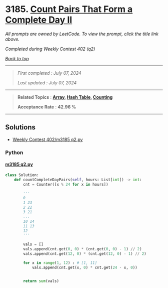 # 3185. [Count Pairs That Form a Complete Day II](<https://leetcode.com/problems/count-pairs-that-form-a-complete-day-ii>)

*All prompts are owned by LeetCode. To view the prompt, click the title link above.*

*Completed during Weekly Contest 402 (q2)*

*[Back to top](<../README.md>)*

------

> *First completed : July 07, 2024*
>
> *Last updated : July 07, 2024*

------

> **Related Topics** : **[Array](<by_topic/Array.md>), [Hash Table](<by_topic/Hash Table.md>), [Counting](<by_topic/Counting.md>)**
>
> **Acceptance Rate** : **42.96 %**

------

## Solutions

- [Weekly Contest 402/m3185 q2.py](<../my-submissions/Weekly Contest 402/m3185 q2.py>)
### Python
#### [m3185 q2.py](<../my-submissions/Weekly Contest 402/m3185 q2.py>)
```Python
class Solution:
    def countCompleteDayPairs(self, hours: List[int]) -> int:
        cnt = Counter([x % 24 for x in hours])

        '''
        0
        1 23
        2 22
        3 21
        ...
        10 14
        11 13
        12
        '''

        vals = []
        vals.append(cnt.get(0, 0) * (cnt.get(0, 0) - 1) // 2)
        vals.append(cnt.get(12, 0) * (cnt.get(12, 0) - 1) // 2)

        for x in range(1, 12) : # [1, 11]
            vals.append(cnt.get(x, 0) * cnt.get(24 - x, 0))


        return sum(vals)

```

